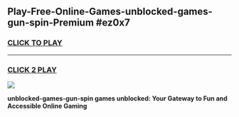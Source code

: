 
## Play-Free-Online-Games-unblocked-games-gun-spin-Premium #ez0x7
<h3>
<a href="https://premium.freeplayer.one?title=unblocked-games-gun-spin&ref=8M">CLICK TO PLAY</a></h3>
<hr>

<h3>
<a href="https://premium.freeplayer.one?title=unblocked-games-gun-spin&ref=8M">CLICK 2 PLAY</a>
  
</h3>

<a href="https://premium.freeplayer.one?title=unblocked-games-gun-spin&ref=8M"><img src="https://clearcache.store/games.png"></a>


**unblocked-games-gun-spin games unblocked: Your Gateway to Fun and Accessible Online Gaming**
